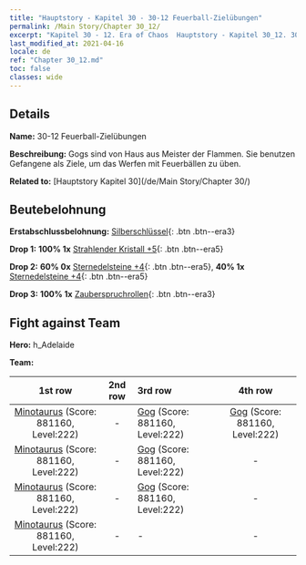 ```yaml
---
title: "Hauptstory - Kapitel 30 - 30-12 Feuerball-Zielübungen"
permalink: /Main Story/Chapter 30_12/
excerpt: "Kapitel 30 - 12. Era of Chaos  Hauptstory - Kapitel 30_12. 30-12 Feuerball-Zielübungen"
last_modified_at: 2021-04-16
locale: de
ref: "Chapter 30_12.md"
toc: false
classes: wide
---
```


## Details

 **Name:** 30-12 Feuerball-Zielübungen

 **Beschreibung:** Gogs sind von Haus aus Meister der Flammen. Sie benutzen Gefangene als Ziele, um das Werfen mit Feuerbällen zu üben.

 **Related to:** [Hauptstory Kapitel 30](/de/Main Story/Chapter 30/)

## Beutebelohnung

 **Erstabschlussbelohnung:** [Silberschlüssel](/de/Items/con_693/){: .btn .btn--era3}

 **Drop 1:** **100% 1x** [Strahlender Kristall +5](/de/Items/mat_101/){: .btn .btn--era5}

 **Drop 2:** **60% 0x** [Sternedelsteine +4](/de/Items/mat_93/){: .btn .btn--era5}, **40% 1x** [Sternedelsteine +4](/de/Items/mat_93/){: .btn .btn--era5}

 **Drop 3:** **100% 1x** [Zauberspruchrollen](/de/Items/con_694/){: .btn .btn--era3}


## Fight against Team
 **Hero:** h_Adelaide

 **Team:**


  | 1st row | 2nd row | 3rd row | 4th row |
  |:----:|:----:|:----|:----:|
  | [Minotaurus](/de/units/Minotaur/) (Score: 881160, Level:222)  | - | [Gog](/de/units/Gog/) (Score: 881160, Level:222)  | [Gog](/de/units/Gog/) (Score: 881160, Level:222)  |
  | [Minotaurus](/de/units/Minotaur/) (Score: 881160, Level:222)  | - | [Gog](/de/units/Gog/) (Score: 881160, Level:222)  | - |
  | [Minotaurus](/de/units/Minotaur/) (Score: 881160, Level:222)  | - | [Gog](/de/units/Gog/) (Score: 881160, Level:222)  | - |
  | [Minotaurus](/de/units/Minotaur/) (Score: 881160, Level:222)  | - | - | - |


